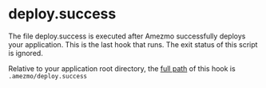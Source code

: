 # deploy.success

The file deploy.success is executed after Amezmo successfully deploys your application.
This is the last hook that runs.
The exit status of this script is ignored.

Relative to your application root directory, the
[full path](/docs/deployments/hooks#hook-files)
of this hook is `.amezmo/deploy.success`
